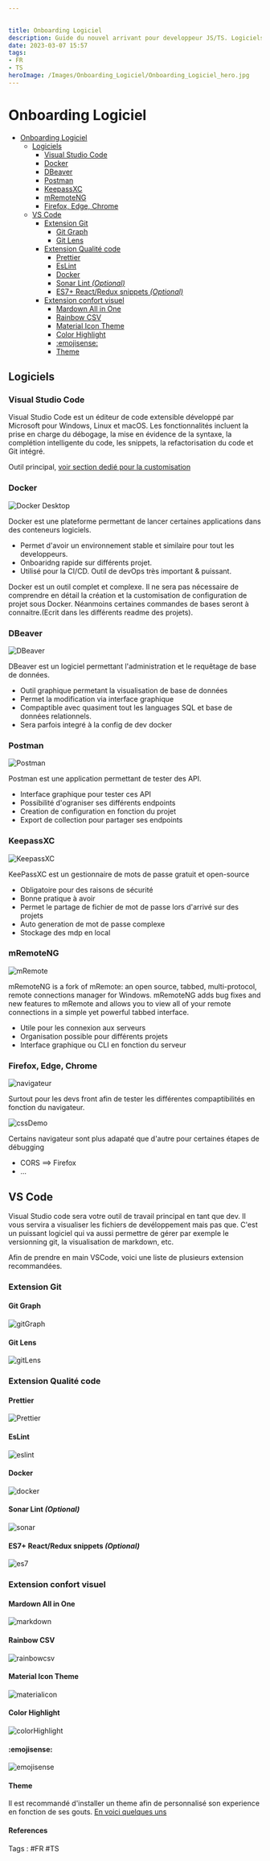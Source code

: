 ```yaml
---
 

title: Onboarding Logiciel
description: Guide du nouvel arrivant pour developpeur JS/TS. Logiciels recommandés & extensions VSCode.
date: 2023-03-07 15:57
tags: 
- FR 
- TS
heroImage: /Images/Onboarding_Logiciel/Onboarding_Logiciel_hero.jpg
---
```

# Onboarding Logiciel

- [Onboarding Logiciel](#onboarding-logiciel)
  - [Logiciels](#logiciels)
    - [Visual Studio Code](#visual-studio-code)
    - [Docker](#docker)
    - [DBeaver](#dbeaver)
    - [Postman](#postman)
    - [KeepassXC](#keepassxc)
    - [mRemoteNG](#mremoteng)
    - [Firefox, Edge, Chrome](#firefox-edge-chrome)
  - [VS Code](#vs-code)
    - [Extension Git](#extension-git)
      - [Git Graph](#git-graph)
      - [Git Lens](#git-lens)
    - [Extension Qualité code](#extension-qualité-code)
      - [Prettier](#prettier)
      - [EsLint](#eslint)
      - [Docker](#docker-1)
      - [Sonar Lint *(Optional)*](#sonar-lint-optional)
      - [ES7+ React/Redux snippets *(Optional)*](#es7-reactredux-snippets-optional)
    - [Extension confort visuel](#extension-confort-visuel)
      - [Mardown All in One](#mardown-all-in-one)
      - [Rainbow CSV](#rainbow-csv)
      - [Material Icon Theme](#material-icon-theme)
      - [Color Highlight](#color-highlight)
      - [:emojisense:](#emojisense)
      - [Theme](#theme)

## Logiciels

### Visual Studio Code

Visual Studio Code est un éditeur de code extensible développé par Microsoft pour Windows, Linux et macOS. Les fonctionnalités incluent la prise en charge du débogage, la mise en évidence de la syntaxe, la complétion intelligente du code, les snippets, la refactorisation du code et Git intégré.

Outil principal, [voir section dedié pour la customisation](#vs-code)

### Docker 

![Docker Desktop](/Images/Onboarding_Logiciel/Docker_Desktop.png)

Docker est une plateforme permettant de lancer certaines applications dans des conteneurs logiciels.

- Permet d'avoir un environnement stable et similaire pour tout les developpeurs.
- Onboaridng rapide sur différents projet.
- Utilisé pour la CI/CD. Outil de devOps très important & puissant.

Docker est un outil complet et complexe. Il ne sera pas nécessaire de comprendre en détail la création et la customisation de configuration de projet sous Docker. Néanmoins certaines commandes de bases seront à connaitre.(Ecrit dans les différents readme des projets).

### DBeaver


![DBeaver](/Images/Onboarding_Logiciel/dbeaver.png)

DBeaver est un logiciel permettant l'administration et le requêtage de base de données.

- Outil graphique permetant la visualisation de base de données
- Permet la modification via interface graphique
- Compaptible avec quasiment tout les languages SQL et base de données relationnels.
- Sera parfois integré à la config de dev docker

### Postman

![Postman](/Images/Onboarding_Logiciel/Postman.png)

Postman est une application permettant de tester des API.

- Interface graphique pour tester ces API
- Possibilité d'ograniser ses différents endpoints
- Creation de configuration en fonction du projet
- Export de collection pour partager ses endpoints 

### KeepassXC

![KeepassXC](/Images/Onboarding_Logiciel/keepassxc.png)

KeePassXC est un gestionnaire de mots de passe gratuit et open-source

- Obligatoire pour des raisons de sécurité
- Bonne pratique à avoir
- Permet le partage de fichier de mot de passe lors d'arrivé sur des projets
- Auto generation de mot de passe complexe
- Stockage des mdp en local

### mRemoteNG

![mRemote](/Images/Onboarding_Logiciel/mRemoteNG.png)

mRemoteNG is a fork of mRemote: an open source, tabbed, multi-protocol, remote connections manager for Windows. mRemoteNG adds bug fixes and new features to mRemote and allows you to view all of your remote connections in a simple yet powerful tabbed interface.

- Utile pour les connexion aux serveurs
- Organisation possible pour différents projets
- Interface graphique ou CLI en fonction du serveur

### Firefox, Edge, Chrome

![navigateur](/Images/Onboarding_Logiciel/navigateur.jpg)

Surtout pour les devs front afin de tester les différentes compaptibilités en fonction du navigateur.

![cssDemo](/Images/Onboarding_Logiciel/cssdemo.png)

Certains navigateur sont plus adapaté que d'autre pour certaines étapes de débugging

- CORS ==> Firefox
- ...

## VS Code

Visual Studio code sera votre outil de travail principal en tant que dev. Il vous servira a visualiser les fichiers de devéloppement mais pas que. C'est un puissant logiciel qui va aussi permettre de gérer par exemple le versionning git, la visualisation de markdown, etc.

Afin de prendre en main VSCode, voici une liste de plusieurs extension recommandées.

### Extension Git


#### Git Graph
![gitGraph](/Images/Onboarding_Logiciel/gitgraph.png)

#### Git Lens
![gitLens](/Images/Onboarding_Logiciel/gitlens.png)

### Extension Qualité code


#### Prettier
![Prettier](/Images/Onboarding_Logiciel/prettier.png)

#### EsLint
![eslint](/Images/Onboarding_Logiciel/eslint.png)

#### Docker

![docker](/Images/Onboarding_Logiciel/docker.png)

#### Sonar Lint *(Optional)*
![sonar](/Images/Onboarding_Logiciel/sonarlint.png)

#### ES7+ React/Redux snippets *(Optional)*
![es7](/Images/Onboarding_Logiciel/es7.png)


### Extension confort visuel
#### Mardown All in One

![markdown](/Images/Onboarding_Logiciel/markdown.png)
#### Rainbow CSV

![rainbowcsv](/Images/Onboarding_Logiciel/rainbowcsv.png)
#### Material Icon Theme

![materialicon](/Images/Onboarding_Logiciel/materialicon.png)

#### Color Highlight
![colorHighlight](/Images/Onboarding_Logiciel/highlightcolor.png)

#### :emojisense:
![emojisense](/Images/Onboarding_Logiciel/emojisense.png)
#### Theme

Il est recommandé d'installer un theme afin de personnalisé son experience en fonction de ses gouts. [En voici quelques uns](https://www.commentcoder.com/themes-vs-code/)






#### References
Tags : #FR #TS